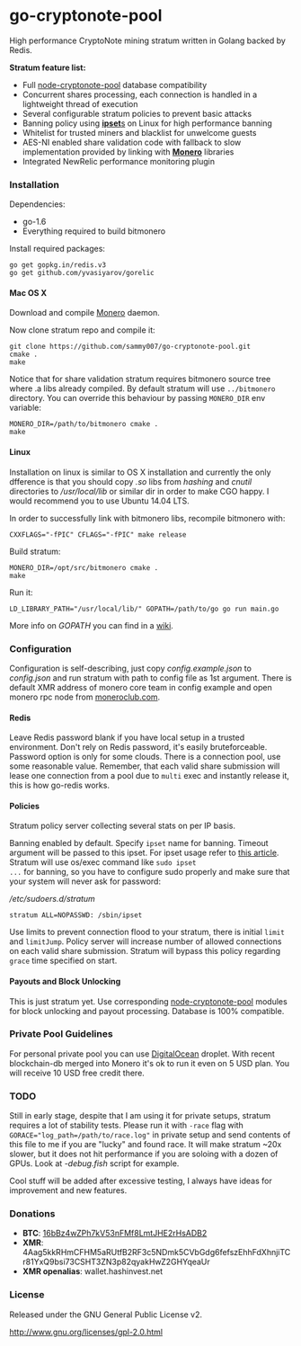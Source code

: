 # go-cryptonote-pool

High performance CryptoNote mining stratum written in Golang backed by Redis.

**Stratum feature list:**

* Full [node-cryptonote-pool](https://github.com/zone117x/node-cryptonote-pool) database compatibility
* Concurrent shares processing, each connection is handled in a lightweight thread of execution
* Several configurable stratum policies to prevent basic attacks
* Banning policy using [**ipset**s](http://ipset.netfilter.org/) on Linux for high performance banning
* Whitelist for trusted miners and blacklist for unwelcome guests
* AES-NI enabled share validation code with fallback to slow implementation provided by linking with [**Monero**](https://github.com/monero-project/bitmonero) libraries
* Integrated NewRelic performance monitoring plugin

### Installation

Dependencies:

  * go-1.6
  * Everything required to build bitmonero

Install required packages:

    go get gopkg.in/redis.v3
    go get github.com/yvasiyarov/gorelic

#### Mac OS X

Download and compile [Monero](https://github.com/monero-project/bitmonero) daemon.

Now clone stratum repo and compile it:

    git clone https://github.com/sammy007/go-cryptonote-pool.git
    cmake .
    make

Notice that for share validation stratum requires bitmonero source tree where .a libs already compiled. By default stratum will use <code>../bitmonero</code> directory. You can override this behaviour by passing <code>MONERO_DIR</code> env variable:

    MONERO_DIR=/path/to/bitmonero cmake .
    make

#### Linux

Installation on linux is similar to OS X installation and currently the only dfference is that you should copy *.so* libs from *hashing* and *cnutil* directories to */usr/local/lib* or similar dir in order to make CGO happy. I would recommend you to use Ubuntu 14.04 LTS.

In order to successfully link with bitmonero libs, recompile bitmonero with:

    CXXFLAGS="-fPIC" CFLAGS="-fPIC" make release

Build stratum:

    MONERO_DIR=/opt/src/bitmonero cmake .
    make

Run it:

    LD_LIBRARY_PATH="/usr/local/lib/" GOPATH=/path/to/go go run main.go

More info on *GOPATH* you can find in a [wiki](https://github.com/golang/go/wiki/GOPATH).

### Configuration

Configuration is self-describing, just copy *config.example.json* to *config.json* and run stratum with path to config file as 1st argument. There is default XMR address of monero core team in config example and open monero rpc node from [moneroclub.com](https://www.moneroclub.com/node).

#### Redis

Leave Redis password blank if you have local setup in a trusted environment. Don't rely on Redis password, it's easily bruteforceable. Password option is only for some clouds. There is a connection pool, use some reasonable value. Remember, that each valid share submission will lease one connection from a pool due to <code>multi</code> exec and instantly release it, this is how go-redis works.

#### Policies

Stratum policy server collecting several stats on per IP basis.

Banning enabled by default. Specify <code>ipset</code> name for banning. Timeout argument will be passed to this ipset. For ipset usage refer to [this article](https://wiki.archlinux.org/index.php/Ipset). Stratum will use os/exec command like <code>sudo ipset ...</code> for banning, so you have to configure sudo properly and make sure that your system will never ask for password:

*/etc/sudoers.d/stratum*

    stratum ALL=NOPASSWD: /sbin/ipset

Use limits to prevent connection flood to your stratum, there is initial <code>limit</code> and <code>limitJump</code>. Policy server will increase number of allowed connections on each valid share submission. Stratum will bypass this policy regarding <code>grace</code> time specified on start.

#### Payouts and Block Unlocking

This is just stratum yet. Use corresponding [node-cryptonote-pool](https://github.com/zone117x/node-cryptonote-pool) modules for block unlocking and payout processing. Database is 100% compatible.

### Private Pool Guidelines

For personal private pool you can use [DigitalOcean](https://www.digitalocean.com/?refcode=2a6767e6285f) droplet. With recent blockchain-db merged into Monero it's ok to run it even on 5 USD plan. You will receive 10 USD free credit there.

### TODO

Still in early stage, despite that I am using it for private setups, stratum requires a lot of stability tests. Please run it with <code>-race</code> flag with <code>GORACE="log_path=/path/to/race.log"</code> in private setup and send contents of this file to me if you are "lucky" and found race. It will make stratum ~20x slower, but it does not hit performance if you are soloing with a dozen of GPUs. Look at *-debug.fish* script for example.

Cool stuff will be added after excessive testing, I always have ideas for improvement and new features.

### Donations

* **BTC**: [16bBz4wZPh7kV53nFMf8LmtJHE2rHsADB2](https://blockchain.info/address/16bBz4wZPh7kV53nFMf8LmtJHE2rHsADB2)
* **XMR**: 4Aag5kkRHmCFHM5aRUtfB2RF3c5NDmk5CVbGdg6fefszEhhFdXhnjiTCr81YxQ9bsi73CSHT3ZN3p82qyakHwZ2GHYqeaUr
* **XMR openalias**: wallet.hashinvest.net

### License

Released under the GNU General Public License v2.

http://www.gnu.org/licenses/gpl-2.0.html
